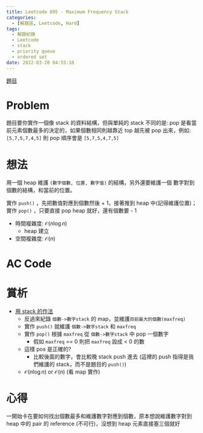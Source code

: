 ```yaml
---
title: Leetcode 895 - Maximum Frequency Stack
categories:
  - [解題區, Leetcode, Hard]
tags:
  - 解題紀錄
  - Leetcode
  - stack
  - priority queue
  - ordered set
date: 2022-03-20 04:55:18
---
```


[題目](https://leetcode.com/problems/maximum-frequency-stack/)

# Problem
題目要你實作一個像 stack 的資料結構，但與單純的 stack 不同的是: pop 是看當前元素個數最多的決定的，如果個數相同則越靠近 top 越先被 pop 出來，例如: `[5,7,5,7,4,5]` 則 pop 順序會是 `[5,7,5,4,7,5]`

# 想法

用一個 heap 維護 `(數字個數, 位置, 數字值)` 的結構，另外還要維護一個 數字對到個數的結構，和當前的位置。

實作 `push()` ，先把數值對應到個數然後 + 1，接著推到 heap 中(記得維護位置)；實作 `pop()` ，只要直接 pop heap 就好，還有個數要 - 1

- 時間複雜度: $\mathcal{O}(n\log{n})$
  - heap 建立
- 空間複雜度: $\mathcal{O}(n)$

# AC Code

<script src="https://emgithub.com/embed.js?target=https%3A%2F%2Fgithub.com%2Froy4801%2Fsolved_problems%2Fblob%2Fmaster%2Fleetcode%2F895.cpp&style=github&showBorder=on&showLineNumbers=on&showFileMeta=on&showCopy=on"></script>

# 賞析

- [用 stack 的作法](https://leetcode.com/problems/maximum-frequency-stack/solution/)
  - 反過來紀錄 `個數->數字stack` 的 map，並維護`目前最大的個數(maxfreq)`
  - 實作 `push()` 就維護 `個數->數字stack` 和 `maxfreq`
  - 實作 `pop()` 根據 `maxfreq` 從 `個數->數字stack` 中 pop 一個數字
    - 假如 `maxfreq` == 0 則把 `maxfreq` 設成 < 0 的數
  - 這樣 pos 是正確的?
    - 比較後面的數字，會比較晚 stack push 進去 (這裡的 push 指得是我們維護的 stack，而不是題目的 `push()`)
  - $\mathcal{O}(n\log{n})$ or $\mathcal{O}(n)$ (看 map 實作)

# 心得

一開始卡在要如何找出個數最多和維護數字對應到個數，原本想說維護數字對到 heap 中的 pair 的 reference (不可行)，沒想到 heap 元素直接塞三個就好
